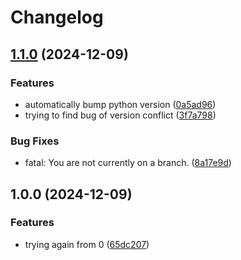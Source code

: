 # Changelog

## [1.1.0](https://www.github.com/leouchoapedreira/fix-release-please/compare/v1.0.0...v1.1.0) (2024-12-09)


### Features

* automatically bump python version ([0a5ad96](https://www.github.com/leouchoapedreira/fix-release-please/commit/0a5ad966d0d25a80daad49907e81371b24801b8b))
* trying to find bug of version conflict ([3f7a798](https://www.github.com/leouchoapedreira/fix-release-please/commit/3f7a7982d0b91af5d0d68685adb701525984cb78))


### Bug Fixes

* fatal: You are not currently on a branch. ([8a17e9d](https://www.github.com/leouchoapedreira/fix-release-please/commit/8a17e9dfb976d34dfe353c432da0ca6a3e476e23))

## 1.0.0 (2024-12-09)


### Features

* trying again from 0 ([65dc207](https://www.github.com/leouchoapedreira/fix-release-please/commit/65dc2077d2de964d17e9fc2db075d930a200c462))

